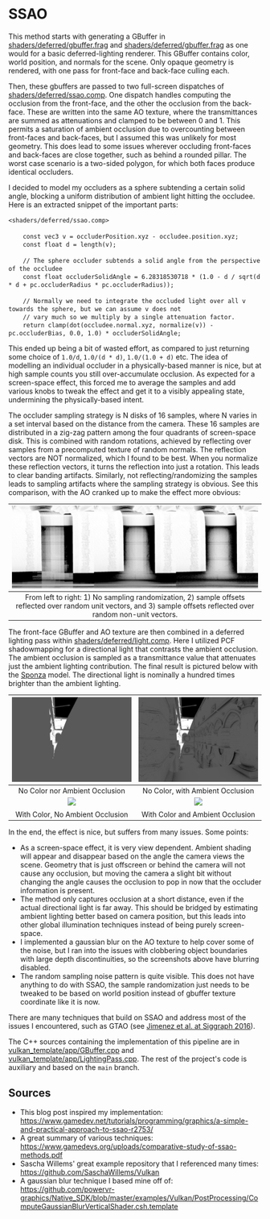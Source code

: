# SSAO

This method starts with generating a GBuffer in [shaders/deferred/gbuffer.frag](./shaders/deferred/gbuffer.vert) and [shaders/deferred/gbuffer.frag](./shaders/deferred/gbuffer.frag) as one would for a basic deferred-lighting renderer. This GBuffer contains color, world position, and normals for the scene. Only opaque geometry is rendered, with one pass for front-face and back-face culling each. 

Then, these gbuffers are passed to two full-screen dispatches of [shaders/deferred/ssao.comp](./shaders/deferred/ssao.comp). One dispatch handles computing the occlusion from the front-face, and the other the occlusion from the back-face. These are written into the same AO texture, where the transmittances are summed as attenuations and clamped to be between 0 and 1. This permits a saturation of ambient occlusion due to overcounting between front-faces and back-faces, but I assumed this was unlikely for most geometry. This does lead to some issues wherever occluding front-faces and back-faces are close together, such as behind a rounded pillar. The worst case scenario is a two-sided polygon, for which both faces produce identical occluders.

I decided to model my occluders as a sphere subtending a certain solid angle, blocking a uniform distribution of ambient light hitting the occludee. Here is an extracted snippet of the important parts:

```
<shaders/deferred/ssao.comp>

    const vec3 v = occluderPosition.xyz - occludee.position.xyz;
    const float d = length(v);

    // The sphere occluder subtends a solid angle from the perspective of the occludee
    const float occluderSolidAngle = 6.28318530718 * (1.0 - d / sqrt(d * d + pc.occluderRadius * pc.occluderRadius));

    // Normally we need to integrate the occluded light over all v towards the sphere, but we can assume v does not
    // vary much so we multiply by a single attenuation factor.
    return clamp(dot(occludee.normal.xyz, normalize(v)) - pc.occluderBias, 0.0, 1.0) * occluderSolidAngle;
```



This ended up being a bit of wasted effort, as compared to just returning some choice of `1.0/d`, `1.0/(d * d)`, `1.0/(1.0 + d)` etc. The idea of modelling an individual occluder in a physically-based manner is nice, but at high sample counts you still over-accumulate occlusion. As expected for a screen-space effect, this forced me to average the samples and add various knobs to tweak the effect and get it to a visibly appealing state, undermining the physically-based intent.

The occluder sampling strategy is N disks of 16 samples, where N varies in a set interval based on the distance from the camera. These 16 samples are distributed in a zig-zag pattern among the four quadrants of screen-space disk. This is combined with random rotations, achieved by reflecting over samples from a precomputed texture of random normals. The reflection vectors are NOT normalized, which I found to be best. When you normalize these reflection vectors, it turns the reflection into just a rotation. This leads to clear banding artifacts. Similarly, not reflecting/randomizing the samples leads to sampling artifacts where the sampling strategy is obvious. See this comparison, with the AO cranked up to make the effect more obvious:

![](./screenshots/sampling.png)| 
|:-:|
|From left to right: 1) No sampling randomization, 2) sample offsets reflected over random unit vectors, and 3) sample offsets reflected over random non-unit vectors.

The front-face GBuffer and AO texture are then combined in a deferred lighting pass within [shaders/deferred/light.comp](./shaders/deferred/light.comp). Here I utilized PCF shadowmapping for a directional light that contrasts the ambient occlusion. The ambient occlusion is sampled as a transmittance value that attenuates just the ambient lighting contribution. The final result is pictured below with the [Sponza](https://github.com/KhronosGroup/glTF-Sample-Assets/tree/main/Models/Sponza) model. The directional light is nominally a hundred times brighter than the ambient lighting.

![](./screenshots/no_color_no_AO.png) | ![](./screenshots/no_color_yes_AO.png)
:-----------------------------:|:--------------------------------:
No Color nor Ambient Occlusion | No Color, with Ambient Occlusion
![](./screenshots/yes_color_no_AO.png) | ![](./screenshots/yes_color_yes_AO.png)
With Color, No Ambient Occlusion | With Color and Ambient Occlusion

In the end, the effect is nice, but suffers from many issues. Some points:
- As a screen-space effect, it is very view dependent. Ambient shading will appear and disappear based on the angle the camera views the scene. Geometry that is just offscreen or behind the camera will not cause any occlusion, but moving the camera a slight bit without changing the angle causes the occlusion to pop in now that the occluder information is present. 
- The method only captures occlusion at a short distance, even if the actual directional light is far away. This should be bridged by estimating ambient lighting better based on camera position, but this leads into other global illumination techniques instead of being purely screen-space.
- I implemented a gaussian blur on the AO texture to help cover some of the noise, but I ran into the issues with clobbering object boundaries with large depth discontinuities, so the screenshots above have blurring disabled.
- The random sampling noise pattern is quite visible. This does not have anything to do with SSAO, the sample randomization just needs to be tweaked to be based on world position instead of gbuffer texture coordinate like it is now.

There are many techniques that build on SSAO and address most of the issues I encountered, such as GTAO (see [Jimenez et al. at Siggraph 2016](https://www.activision.com/cdn/research/Practical_Real_Time_Strategies_for_Accurate_Indirect_Occlusion_NEW%20VERSION_COLOR.pdf)). 

The C++ sources containing the implementation of this pipeline are in [vulkan_template/app/GBuffer.cpp](vulkan_template/app/GBuffer.cpp) and [vulkan_template/app/LightingPass.cpp](vulkan_template/app/LightingPass.cpp). The rest of the project's code is auxiliary and based on the `main` branch.

## Sources

- This blog post inspired my implementation:
https://www.gamedev.net/tutorials/programming/graphics/a-simple-and-practical-approach-to-ssao-r2753/
- A great summary of various techniques:
https://www.gamedevs.org/uploads/comparative-study-of-ssao-methods.pdf
- Sascha Willems' great example repository that I referenced many times:
https://github.com/SaschaWillems/Vulkan
- A gaussian blur technique I based mine off of:
https://github.com/powervr-graphics/Native_SDK/blob/master/examples/Vulkan/PostProcessing/ComputeGaussianBlurVerticalShader.csh.template 